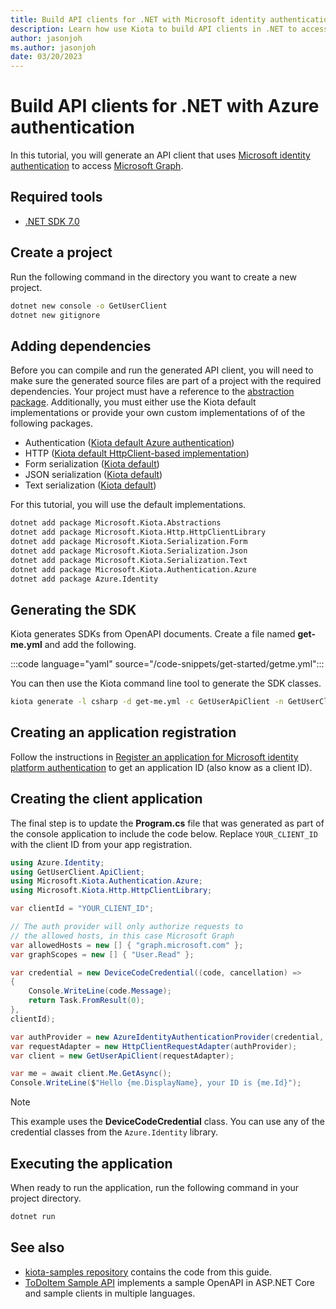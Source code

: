 ```yaml
---
title: Build API clients for .NET with Microsoft identity authentication
description: Learn how use Kiota to build API clients in .NET to access APIs that require Microsoft identity authentication.
author: jasonjoh
ms.author: jasonjoh
date: 03/20/2023
---
```


# Build API clients for .NET with Azure authentication

In this tutorial, you will generate an API client that uses [Microsoft identity authentication](/azure/active-directory/fundamentals/auth-oauth2) to access [Microsoft Graph](/graph/overview).

## Required tools

- [.NET SDK 7.0](https://get.dot.net/7)

## Create a project

Run the following command in the directory you want to create a new project.

```bash
dotnet new console -o GetUserClient
dotnet new gitignore
```

## Adding dependencies

Before you can compile and run the generated API client, you will need to make sure the generated source files are part of a project with the required dependencies. Your project must have a reference to the [abstraction package](https://github.com/microsoft/kiota-abstractions-dotnet). Additionally, you must either use the Kiota default implementations or provide your own custom implementations of of the following packages.

- Authentication ([Kiota default Azure authentication](https://github.com/microsoft/kiota-authentication-azure-dotnet))
- HTTP ([Kiota default HttpClient-based implementation](https://github.com/microsoft/kiota-http-dotnet))
- Form serialization ([Kiota default](https://github.com/microsoft/kiota-serialization-form-dotnet))
- JSON serialization ([Kiota default](https://github.com/microsoft/kiota-serialization-json-dotnet))
- Text serialization ([Kiota default](https://github.com/microsoft/kiota-serialization-text-dotnet))

For this tutorial, you will use the default implementations.

```bash
dotnet add package Microsoft.Kiota.Abstractions
dotnet add package Microsoft.Kiota.Http.HttpClientLibrary
dotnet add package Microsoft.Kiota.Serialization.Form
dotnet add package Microsoft.Kiota.Serialization.Json
dotnet add package Microsoft.Kiota.Serialization.Text
dotnet add package Microsoft.Kiota.Authentication.Azure
dotnet add package Azure.Identity
```

## Generating the SDK

Kiota generates SDKs from OpenAPI documents. Create a file named **get-me.yml** and add the following.

:::code language="yaml" source="/code-snippets/get-started/getme.yml":::

You can then use the Kiota command line tool to generate the SDK classes.

```bash
kiota generate -l csharp -d get-me.yml -c GetUserApiClient -n GetUserClient.ApiClient -o ./Client
```

## Creating an application registration

Follow the instructions in [Register an application for Microsoft identity platform authentication](register-azure-app.md) to get an application ID (also know as a client ID).

## Creating the client application

The final step is to update the **Program.cs** file that was generated as part of the console application to include the code below. Replace `YOUR_CLIENT_ID` with the client ID from your app registration.

```csharp
using Azure.Identity;
using GetUserClient.ApiClient;
using Microsoft.Kiota.Authentication.Azure;
using Microsoft.Kiota.Http.HttpClientLibrary;

var clientId = "YOUR_CLIENT_ID";

// The auth provider will only authorize requests to
// the allowed hosts, in this case Microsoft Graph
var allowedHosts = new [] { "graph.microsoft.com" };
var graphScopes = new [] { "User.Read" };

var credential = new DeviceCodeCredential((code, cancellation) =>
{
    Console.WriteLine(code.Message);
    return Task.FromResult(0);
},
clientId);

var authProvider = new AzureIdentityAuthenticationProvider(credential, allowedHosts, scopes: graphScopes);
var requestAdapter = new HttpClientRequestAdapter(authProvider);
var client = new GetUserApiClient(requestAdapter);

var me = await client.Me.GetAsync();
Console.WriteLine($"Hello {me.DisplayName}, your ID is {me.Id}");

```

> [!NOTE]
> This example uses the **DeviceCodeCredential** class. You can use any of the credential classes from the `Azure.Identity` library.

## Executing the application

When ready to run the application, run the following command in your project directory.

```bash
dotnet run
```

## See also

- [kiota-samples repository](https://github.com/microsoft/kiota-samples/tree/main/get-started/dotnet) contains the code from this guide.
- [ToDoItem Sample API](https://github.com/microsoft/kiota-samples/tree/main/sample-api) implements a sample OpenAPI in ASP.NET Core and sample clients in multiple languages.
